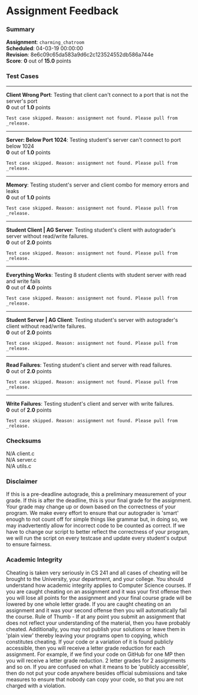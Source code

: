 # Assignment Feedback

### Summary

**Assignment**: `charming_chatroom`  
**Scheduled**: 04-03-19 00:00:00  
**Revision**: 8e6c09c65da583a9d6c2c123524552db586a744e  
**Score**: **0** out of **15.0** points

### Test Cases
---

**Client Wrong Port**: Testing that client can't connect to a port that is not the server's port  
**0** out of **1.0** points
```
Test case skipped. Reason: assignment not found. Please pull from _release.
```
---

**Server: Below Port 1024**: Testing student's server can't connect to port below 1024  
**0** out of **1.0** points
```
Test case skipped. Reason: assignment not found. Please pull from _release.
```
---

**Memory**: Testing student's server and client combo for memory errors and leaks  
**0** out of **1.0** points
```
Test case skipped. Reason: assignment not found. Please pull from _release.
```
---

**Student Client | AG Server**: Testing student's client with autograder's server without read/write failures.  
**0** out of **2.0** points
```
Test case skipped. Reason: assignment not found. Please pull from _release.
```
---

**Everything Works**: Testing 8 student clients with student server with read and write fails  
**0** out of **4.0** points
```
Test case skipped. Reason: assignment not found. Please pull from _release.
```
---

**Student Server | AG Client**: Testing student's server with autograder's client without read/write failures.  
**0** out of **2.0** points
```
Test case skipped. Reason: assignment not found. Please pull from _release.
```
---

**Read Failures**: Testing student's client and server with read failures.  
**0** out of **2.0** points
```
Test case skipped. Reason: assignment not found. Please pull from _release.
```
---

**Write Failures**: Testing student's client and server with write failures.  
**0** out of **2.0** points
```
Test case skipped. Reason: assignment not found. Please pull from _release.
```
### Checksums

N/A client.c  
N/A server.c  
N/A utils.c


### Disclaimer
If this is a pre-deadline autograde, this a preliminary measurement of your grade.
If this is after the deadline, this is your final grade for the assignment.
Your grade may change up or down based on the correctness of your program.
We make every effort to ensure that our autograder is 'smart' enough to not count off
for simple things like grammar but, in doing so, we may inadvertently allow for
incorrect code to be counted as correct.
If we have to change our script to better reflect the correctness of your program,
we will run the script on every testcase and update every student's output to ensure fairness.



### Academic Integrity
Cheating is taken very seriously in CS 241 and all cases of cheating will be brought to the University, your department, and your college.
You should understand how academic integrity applies to Computer Science courses.
If you are caught cheating on an assignment and it was your first offense then you will lose all points for the assignment and your final course
grade will be lowered by one whole letter grade. If you are caught cheating on an assignment and it was your second offense then you will automatically fail the course.
Rule of Thumb - If at any point you submit an assignment that does not reflect your understanding of the material, then you have probably cheated.
Additionally, you may not publish your solutions or leave them in 'plain view' thereby leaving your programs open to copying, which constitutes cheating.
If your code or a variation of it is found publicly accessible, then you will receive a letter grade reduction for each assignment.
For example, if we find your code on GitHub for one MP then you will receive a letter grade reduction. 2 letter grades for 2 assignments and so on.
If you are confused on what it means to be 'publicly accessible', then do not put your code anywhere besides official submissions and take measures
to ensure that nobody can copy your code, so that you are not charged with a violation.


